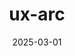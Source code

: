 ---
date: '2025-03-01'
title: 'ux-arc'
external: 'https://ux-arc.netlify.app/docs/'
github: 'https://github.com/angelortizv/ux-arc'
tech:
  - Hugo
  - HTML
  - CSS
company: ''
showInProjects: false
---